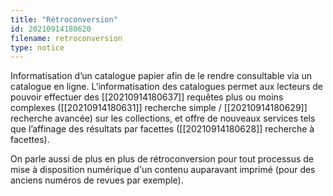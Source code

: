 ```yaml
---
title: "Rétroconversion"
id: 20210914180620
filename: retroconversion
type: notice
---
```


Informatisation d’un catalogue papier afin de le rendre consultable via un catalogue en ligne. L’informatisation des catalogues permet aux lecteurs de pouvoir effectuer des [[20210914180637]] requêtes plus ou moins complexes ([[20210914180631]] recherche simple / [[20210914180629]] recherche avancée) sur les collections, et offre de nouveaux services tels que l’affinage des résultats par facettes ([[20210914180628]] recherche à facettes).

On parle aussi de plus en plus de rétroconversion pour tout processus de mise à disposition numérique d'un contenu auparavant imprimé (pour des anciens numéros de revues par exemple).

